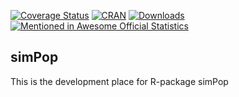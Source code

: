 [![Coverage Status](https://coveralls.io/repos/github/statistikat/simPop/badge.svg?branch=master)](https://coveralls.io/github/statistikat/simPop?branch=master)
[![CRAN](http://www.r-pkg.org/badges/version/simPop)](https://CRAN.R-project.org/package=simPop)
[![Downloads](http://cranlogs.r-pkg.org/badges/simPop)](https://CRAN.R-project.org/package=simPop)
[![Mentioned in Awesome Official Statistics ](https://awesome.re/mentioned-badge.svg)](http://www.awesomeofficialstatistics.org)

## simPop

This is the development place for R-package simPop
